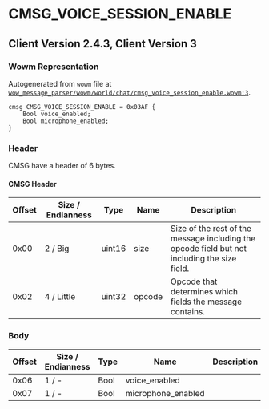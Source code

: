 # CMSG_VOICE_SESSION_ENABLE

## Client Version 2.4.3, Client Version 3

### Wowm Representation

Autogenerated from `wowm` file at [`wow_message_parser/wowm/world/chat/cmsg_voice_session_enable.wowm:3`](https://github.com/gtker/wow_messages/tree/main/wow_message_parser/wowm/world/chat/cmsg_voice_session_enable.wowm#L3).
```rust,ignore
cmsg CMSG_VOICE_SESSION_ENABLE = 0x03AF {
    Bool voice_enabled;
    Bool microphone_enabled;
}
```
### Header

CMSG have a header of 6 bytes.

#### CMSG Header

| Offset | Size / Endianness | Type   | Name   | Description |
| ------ | ----------------- | ------ | ------ | ----------- |
| 0x00   | 2 / Big           | uint16 | size   | Size of the rest of the message including the opcode field but not including the size field.|
| 0x02   | 4 / Little        | uint32 | opcode | Opcode that determines which fields the message contains.|

### Body

| Offset | Size / Endianness | Type | Name | Description | Comment |
| ------ | ----------------- | ---- | ---- | ----------- | ------- |
| 0x06 | 1 / - | Bool | voice_enabled |  |  |
| 0x07 | 1 / - | Bool | microphone_enabled |  |  |

